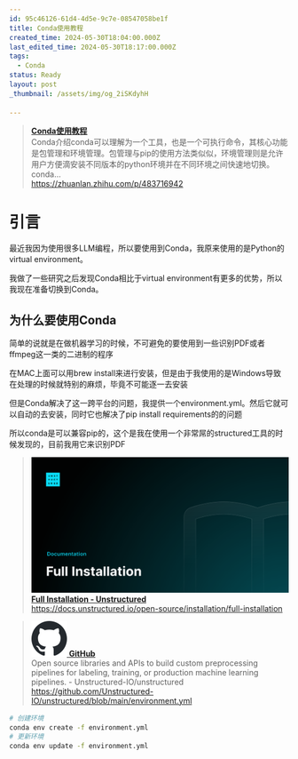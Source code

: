 ```yaml
---
id: 95c46126-61d4-4d5e-9c7e-08547058be1f
title: Conda使用教程
created_time: 2024-05-30T18:04:00.000Z
last_edited_time: 2024-05-30T18:17:00.000Z
tags:
  - Conda
status: Ready
layout: post
_thumbnail: /assets/img/og_2iSKdyhH

---
```


> [**Conda使用教程**](https://zhuanlan.zhihu.com/p/483716942)\
> Conda介绍conda可以理解为一个工具，也是一个可执行命令，其核心功能是包管理和环境管理。包管理与pip的使用方法类似似，环境管理则是允许用户方便滴安装不同版本的python环境并在不同环境之间快速地切换。 conda…\
> <https://zhuanlan.zhihu.com/p/483716942>

# 引言

最近我因为使用很多LLM编程，所以要使用到Conda，我原来使用的是Python的virtual environment。

我做了一些研究之后发现Conda相比于virtual environment有更多的优势，所以我现在准备切换到Conda。

## 为什么要使用Conda

简单的说就是在做机器学习的时候，不可避免的要使用到一些识别PDF或者ffmpeg这一类的二进制的程序

在MAC上面可以用brew install来进行安装，但是由于我使用的是Windows导致在处理的时候就特别的麻烦，毕竟不可能逐一去安装

但是Conda解决了这一跨平台的问题，我提供一个environment.yml。然后它就可以自动的去安装，同时它也解决了pip install requirements的的问题

所以conda是可以兼容pip的，这个是我在使用一个非常屌的structured工具的时候发现的，目前我用它来识别PDF

> [![image](/assets/img/og_2iSKdyhH) **Full Installation - Unstructured**](https://docs.unstructured.io/open-source/installation/full-installation)\
> <https://docs.unstructured.io/open-source/installation/full-installation>

> [![favicon](/assets/img/favicon_f8fO6Cee.svg) **GitHub**](https://github.com/Unstructured-IO/unstructured/blob/main/environment.yml)\
> Open source libraries and APIs to build custom preprocessing pipelines for labeling, training, or production machine learning pipelines.  - Unstructured-IO/unstructured\
> <https://github.com/Unstructured-IO/unstructured/blob/main/environment.yml>

```bash
# 创建环境
conda env create -f environment.yml
# 更新环境
conda env update -f environment.yml
```

